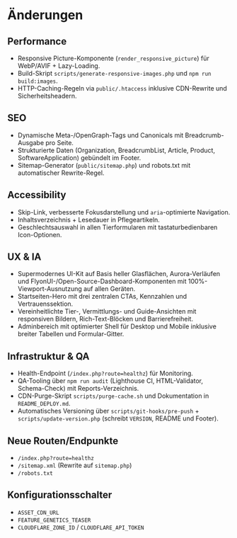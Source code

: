 # Änderungen

## Performance
- Responsive Picture-Komponente (`render_responsive_picture`) für WebP/AVIF + Lazy-Loading.
- Build-Skript `scripts/generate-responsive-images.php` und `npm run build:images`.
- HTTP-Caching-Regeln via `public/.htaccess` inklusive CDN-Rewrite und Sicherheitsheadern.

## SEO
- Dynamische Meta-/OpenGraph-Tags und Canonicals mit Breadcrumb-Ausgabe pro Seite.
- Strukturierte Daten (Organization, BreadcrumbList, Article, Product, SoftwareApplication) gebündelt im Footer.
- Sitemap-Generator (`public/sitemap.php`) und robots.txt mit automatischer Rewrite-Regel.

## Accessibility
- Skip-Link, verbesserte Fokusdarstellung und `aria`-optimierte Navigation.
- Inhaltsverzeichnis + Lesedauer in Pflegeartikeln.
- Geschlechtsauswahl in allen Tierformularen mit tastaturbedienbaren Icon-Optionen.

## UX & IA
- Supermodernes UI-Kit auf Basis heller Glasflächen, Aurora-Verläufen und FlyonUI-/Open-Source-Dashboard-Komponenten mit 100%-Viewport-Ausnutzung auf allen Geräten.
- Startseiten-Hero mit drei zentralen CTAs, Kennzahlen und Vertrauenssektion.
- Vereinheitlichte Tier-, Vermittlungs- und Guide-Ansichten mit responsiven Bildern, Rich-Text-Blöcken und Barrierefreiheit.
- Adminbereich mit optimierter Shell für Desktop und Mobile inklusive breiter Tabellen und Formular-Gitter.

## Infrastruktur & QA
- Health-Endpoint (`/index.php?route=healthz`) für Monitoring.
- QA-Tooling über `npm run audit` (Lighthouse CI, HTML-Validator, Schema-Check) mit Reports-Verzeichnis.
- CDN-Purge-Skript `scripts/purge-cache.sh` und Dokumentation in `README_DEPLOY.md`.
- Automatisches Versioning über `scripts/git-hooks/pre-push` + `scripts/update-version.php` (schreibt `VERSION`, README und Footer).

## Neue Routen/Endpunkte
- `/index.php?route=healthz`
- `/sitemap.xml` (Rewrite auf `sitemap.php`)
- `/robots.txt`

## Konfigurationsschalter
- `ASSET_CDN_URL`
- `FEATURE_GENETICS_TEASER`
- `CLOUDFLARE_ZONE_ID` / `CLOUDFLARE_API_TOKEN`
